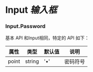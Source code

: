 # Input *输入框*

<example />

<apis />

### Input.Password

基本 API 和Input相同，特定的 API 如下：

| 属性 | 类型 | 默认值 | 说明 |
| --- | --- | --- | --- |
| point | string | '•' | 密码符号 |
